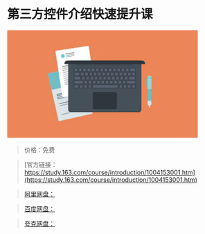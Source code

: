 # 第三方控件介绍快速提升课

![img](../../../assets/study163/free/2B8B9163528F62137AD4C306C80B87ED.jpg)

> 价格：免费

> [官方链接：https://study.163.com/course/introduction/1004153001.htm](https://study.163.com/course/introduction/1004153001.htm)

> [阿里网盘：]()

> [百度网盘：]()

> [夸克网盘：]()
